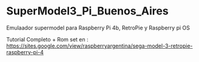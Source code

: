 # SuperModel3_Pi_Buenos_Aires
Emulaador supermodel para Raspberry Pi 4b, RetroPie y Raspberry pi OS

Tutorial Completo + Rom set en :
https://sites.google.com/view/raspberryargentina/sega-model-3-retropie-raspberry-pi-4
